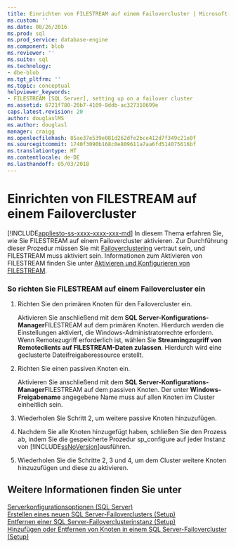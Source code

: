 ```yaml
---
title: Einrichten von FILESTREAM auf einem Failovercluster | Microsoft-Dokumentation
ms.custom: ''
ms.date: 08/26/2016
ms.prod: sql
ms.prod_service: database-engine
ms.component: blob
ms.reviewer: ''
ms.suite: sql
ms.technology:
- dbe-blob
ms.tgt_pltfrm: ''
ms.topic: conceptual
helpviewer_keywords:
- FILESTREAM [SQL Server], setting up on a failover cluster
ms.assetid: 6721f780-20b7-4109-8ddb-ac327310699e
caps.latest.revision: 20
author: douglaslMS
ms.author: douglasl
manager: craigg
ms.openlocfilehash: 85ae37e539e081d262dfe2bce412d7f349c21e0f
ms.sourcegitcommit: 1740f3090b168c0e809611a7aa6fd514075616bf
ms.translationtype: HT
ms.contentlocale: de-DE
ms.lasthandoff: 05/03/2018
---
```

# <a name="set-up-filestream-on-a-failover-cluster"></a>Einrichten von FILESTREAM auf einem Failovercluster
[!INCLUDE[appliesto-ss-xxxx-xxxx-xxx-md](../../includes/appliesto-ss-xxxx-xxxx-xxx-md.md)]
  In diesem Thema erfahren Sie, wie Sie FILESTREAM auf einem Failovercluster aktivieren. Zur Durchführung dieser Prozedur müssen Sie mit [Failoverclustering](../../sql-server/failover-clusters/windows/always-on-failover-cluster-instances-sql-server.md) vertraut sein, und FILESTREAM muss aktiviert sein. Informationen zum Aktivieren von FILESTREAM finden Sie unter [Aktivieren und Konfigurieren von FILESTREAM](../../relational-databases/blob/enable-and-configure-filestream.md).  
  
### <a name="to-set-up-filestream-on-a-failover-cluster"></a>So richten Sie FILESTREAM auf einem Failovercluster ein  
  
1.  Richten Sie den primären Knoten für den Failovercluster ein.  
  
     Aktivieren Sie anschließend mit dem **SQL Server-Konfigurations-Manager**FILESTREAM auf dem primären Knoten. Hierdurch werden die Einstellungen aktiviert, die Windows-Administratorrechte erfordern. Wenn Remotezugriff erforderlich ist, wählen Sie **Streamingzugriff von Remoteclients auf FILESTREAM-Daten zulassen**. Hierdurch wird eine geclusterte Dateifreigaberessource erstellt.  
  
2.  Richten Sie einen passiven Knoten ein.  
  
     Aktivieren Sie anschließend mit dem **SQL Server-Konfigurations-Manager**FILESTREAM auf dem passiven Knoten. Der unter **Windows-Freigabename** angegebene Name muss auf allen Knoten im Cluster einheitlich sein.  
  
3.  Wiederholen Sie Schritt 2, um weitere passive Knoten hinzuzufügen.  
  
4.  Nachdem Sie alle Knoten hinzugefügt haben, schließen Sie den Prozess ab, indem Sie die gespeicherte Prozedur sp_configure auf jeder Instanz von [!INCLUDE[ssNoVersion](../../includes/ssnoversion-md.md)]ausführen.  
  
5.  Wiederholen Sie die Schritte 2, 3 und 4, um dem Cluster weitere Knoten hinzuzufügen und diese zu aktivieren.  
  
## <a name="see-also"></a>Weitere Informationen finden Sie unter  
 [Serverkonfigurationsoptionen &#40;SQL Server&#41;](../../database-engine/configure-windows/server-configuration-options-sql-server.md)   
 [Erstellen eines neuen SQL Server-Failoverclusters &#40;Setup&#41;](../../sql-server/failover-clusters/install/create-a-new-sql-server-failover-cluster-setup.md)   
 [Entfernen einer SQL Server-Failoverclusterinstanz &#40;Setup&#41;](../../sql-server/failover-clusters/install/remove-a-sql-server-failover-cluster-instance-setup.md)   
 [Hinzufügen oder Entfernen von Knoten in einem SQL Server-Failovercluster &#40;Setup&#41;](../../sql-server/failover-clusters/install/add-or-remove-nodes-in-a-sql-server-failover-cluster-setup.md)  
  
  
